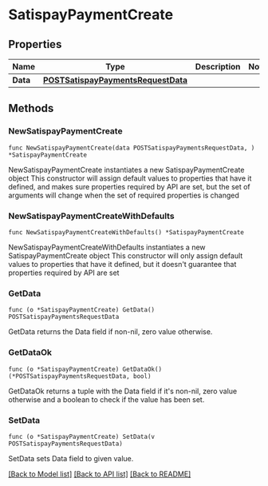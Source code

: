 # SatispayPaymentCreate

## Properties

Name | Type | Description | Notes
------------ | ------------- | ------------- | -------------
**Data** | [**POSTSatispayPaymentsRequestData**](POSTSatispayPaymentsRequestData.md) |  | 

## Methods

### NewSatispayPaymentCreate

`func NewSatispayPaymentCreate(data POSTSatispayPaymentsRequestData, ) *SatispayPaymentCreate`

NewSatispayPaymentCreate instantiates a new SatispayPaymentCreate object
This constructor will assign default values to properties that have it defined,
and makes sure properties required by API are set, but the set of arguments
will change when the set of required properties is changed

### NewSatispayPaymentCreateWithDefaults

`func NewSatispayPaymentCreateWithDefaults() *SatispayPaymentCreate`

NewSatispayPaymentCreateWithDefaults instantiates a new SatispayPaymentCreate object
This constructor will only assign default values to properties that have it defined,
but it doesn't guarantee that properties required by API are set

### GetData

`func (o *SatispayPaymentCreate) GetData() POSTSatispayPaymentsRequestData`

GetData returns the Data field if non-nil, zero value otherwise.

### GetDataOk

`func (o *SatispayPaymentCreate) GetDataOk() (*POSTSatispayPaymentsRequestData, bool)`

GetDataOk returns a tuple with the Data field if it's non-nil, zero value otherwise
and a boolean to check if the value has been set.

### SetData

`func (o *SatispayPaymentCreate) SetData(v POSTSatispayPaymentsRequestData)`

SetData sets Data field to given value.



[[Back to Model list]](../README.md#documentation-for-models) [[Back to API list]](../README.md#documentation-for-api-endpoints) [[Back to README]](../README.md)


